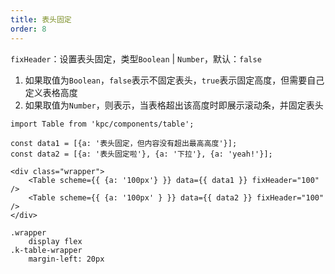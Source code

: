 ```yaml
---
title: 表头固定
order: 8
---
```


`fixHeader`：设置表头固定，类型`Boolean` | `Number`，默认：`false`

1. 如果取值为`Boolean`，`false`表示不固定表头，`true`表示固定高度，但需要自己定义表格高度
2. 如果取值为`Number`，则表示，当表格超出该高度时即展示滚动条，并固定表头

```vdt
import Table from 'kpc/components/table';

const data1 = [{a: '表头固定，但内容没有超出最高高度'}];
const data2 = [{a: '表头固定啦'}, {a: '下拉'}, {a: 'yeah!'}];

<div class="wrapper">
    <Table scheme={{ {a: '100px'} }} data={{ data1 }} fixHeader="100" />
    <Table scheme={{ {a: '100px' } }} data={{ data2 }} fixHeader="100" />
</div>
```

```styl
.wrapper
    display flex
.k-table-wrapper
    margin-left: 20px
```







